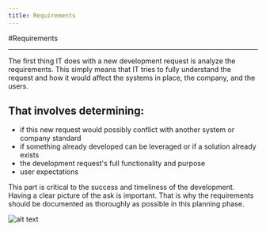 ```yaml
---
title: Requirements
---
```


#Requirements

--------------------------------------------------------------------------------

The first thing IT does with a new development request is analyze the requirements. This simply means that IT tries to fully understand the request and how it would affect the systems in place, the company, and the users.

That involves determining: 
--------------------------------------------------------------------------------

- if this new request would possibly conflict with another system or company standard
- if something already developed can be leveraged or if a solution already exists 
- the development request's full functionality and purpose 
- user expectations


This part is critical to the success and timeliness of the development. Having a clear picture of the ask is important. That is why the requirements should be documented as thoroughly as possible in this planning phase.

![alt text](https://infomatrix.com/images/stories/flowchart.jpg "Requirements Analysis")
